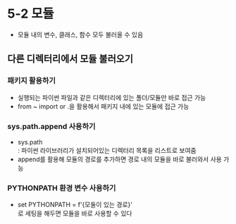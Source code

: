 # 5-2 모듈
* 모듈 내의 변수, 클래스, 함수 모두 불러올 수 있음
## 다른 디렉터리에서 모듈 불러오기
### 패키지 활용하기
* 실행되는 파이썬 파일과 같은 디렉터리에 있는 폴더/모듈만 바로 접근 가능
* from ~ import or .을 활용해서 패키지 내에 있는 모듈에 접근 가능

### sys.path.append 사용하기
* sys.path<br>
: 파이썬 라이브러리가 설치되어있는 디렉터리 목록을 리스트로 보여줌
* append를 활용해 모듈의 경로를 추가하면 경로 내의 모듈을 바로 불러와서 사용 가능
### PYTHONPATH 환경 변수 사용하기
* set PYTHONPATH = f'{모둘이 있는 경로}'<br>
로 세팅을 해두면 모듈을 바로 사용할 수 있다

